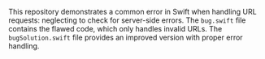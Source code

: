 This repository demonstrates a common error in Swift when handling URL requests: neglecting to check for server-side errors. The `bug.swift` file contains the flawed code, which only handles invalid URLs. The `bugSolution.swift` file provides an improved version with proper error handling.